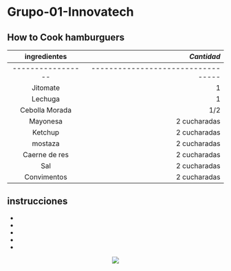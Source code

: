 # Grupo-01-Innovatech
## How to Cook hamburguers
| **ingredientes**                   |                 *Cantidad*             |
|:------------------------------:|-------------------------------------:|
|-----------------|----------------------------------|
| Jitomate        |      1         |
| Lechuga         |      1         |
| Cebolla Morada  |      1/2       |
| Mayonesa        |  2 cucharadas  | 
| Ketchup         |  2 cucharadas  | 
| mostaza         |  2 cucharadas  | 
| Caerne de res   |  2 cucharadas  | 
| Sal             |  2 cucharadas  | 
| Convimentos     |  2 cucharadas  | 

instrucciones 
-
-
-
-
-
-
<p align= "center">
<img src=.







